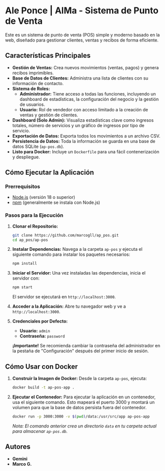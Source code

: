 # Ale Ponce | AlMa - Sistema de Punto de Venta

Este es un sistema de punto de venta (POS) simple y moderno basado en la web, diseñado para gestionar clientes, ventas y recibos de forma eficiente.

## Características Principales

- **Gestión de Ventas:** Crea nuevos movimientos (ventas, pagos) y genera recibos imprimibles.
- **Base de Datos de Clientes:** Administra una lista de clientes con su información de contacto.
- **Sistema de Roles:**
  - **Administrador:** Tiene acceso a todas las funciones, incluyendo un dashboard de estadísticas, la configuración del negocio y la gestión de usuarios.
  - **Usuario:** Rol de vendedor con acceso limitado a la creación de ventas y gestión de clientes.
- **Dashboard (Solo Admin):** Visualiza estadísticas clave como ingresos totales, número de servicios y un gráfico de ingresos por tipo de servicio.
- **Exportación de Datos:** Exporta todos los movimientos a un archivo CSV.
- **Persistencia de Datos:** Toda la información se guarda en una base de datos SQLite (`ap-pos.db`).
- **Listo para Docker:** Incluye un `Dockerfile` para una fácil contenerización y despliegue.

## Cómo Ejecutar la Aplicación

### Prerrequisitos

- [Node.js](https://nodejs.org/) (versión 18 o superior)
- [npm](https://www.npmjs.com/) (generalmente se instala con Node.js)

### Pasos para la Ejecución

1.  **Clonar el Repositorio:**
    ```bash
    git clone https://github.com/marcogll/ap_pos.git
    cd ap_pos/ap-pos
    ```

2.  **Instalar Dependencias:**
    Navega a la carpeta `ap-pos` y ejecuta el siguiente comando para instalar los paquetes necesarios:
    ```bash
    npm install
    ```

3.  **Iniciar el Servidor:**
    Una vez instaladas las dependencias, inicia el servidor con:
    ```bash
    npm start
    ```
    El servidor se ejecutará en `http://localhost:3000`.

4.  **Acceder a la Aplicación:**
    Abre tu navegador web y ve a `http://localhost:3000`.

5.  **Credenciales por Defecto:**
    - **Usuario:** `admin`
    - **Contraseña:** `password`

    **¡Importante!** Se recomienda cambiar la contraseña del administrador en la pestaña de "Configuración" después del primer inicio de sesión.

## Cómo Usar con Docker

1.  **Construir la Imagen de Docker:**
    Desde la carpeta `ap-pos`, ejecuta:
    ```bash
    docker build -t ap-pos-app .
    ```

2.  **Ejecutar el Contenedor:**
    Para ejecutar la aplicación en un contenedor, usa el siguiente comando. Esto mapeará el puerto 3000 y montará un volumen para que la base de datos persista fuera del contenedor.
    ```bash
    docker run -p 3000:3000 -v $(pwd)/data:/usr/src/app ap-pos-app
    ```
    *Nota: El comando anterior crea un directorio `data` en tu carpeta actual para almacenar `ap-pos.db`.*

## Autores
- **Gemini**
- **Marco G.**